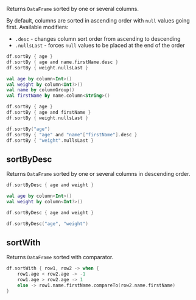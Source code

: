 [//]: # (title: sortBy)

<!---IMPORT org.jetbrains.kotlinx.dataframe.samples.api.Modify-->

Returns `DataFrame` sorted by one or several columns.

By default, columns are sorted in ascending order with `null` values going first. Available modifiers:
* `.desc` - changes column sort order from ascending to descending
* `.nullsLast` - forces `null` values to be placed at the end of the order

<!---FUN sortBy-->
<tabs>
<tab title="Properties">

```kotlin
df.sortBy { age }
df.sortBy { age and name.firstName.desc }
df.sortBy { weight.nullsLast }
```

</tab>
<tab title="Accessors">

```kotlin
val age by column<Int>()
val weight by column<Int?>()
val name by columnGroup()
val firstName by name.column<String>()

df.sortBy { age }
df.sortBy { age and firstName }
df.sortBy { weight.nullsLast }
```

</tab>
<tab title="Strings">

```kotlin
df.sortBy("age")
df.sortBy { "age" and "name"["firstName"].desc }
df.sortBy { "weight".nullsLast }
```

</tab></tabs>
<!---END-->

## sortByDesc

Returns `DataFrame` sorted by one or several columns in descending order.

<!---FUN sortByDesc-->
<tabs>
<tab title="Properties">

```kotlin
df.sortByDesc { age and weight }
```

</tab>
<tab title="Accessors">

```kotlin
val age by column<Int>()
val weight by column<Int?>()

df.sortByDesc { age and weight }
```

</tab>
<tab title="Strings">

```kotlin
df.sortByDesc("age", "weight")
```

</tab></tabs>
<!---END-->

## sortWith

Returns `DataFrame` sorted with comparator.

<!---FUN sortWith-->

```kotlin
df.sortWith { row1, row2 -> when {
    row1.age < row2.age -> -1
    row1.age > row2.age -> 1
    else -> row1.name.firstName.compareTo(row2.name.firstName)
}
```

<!---END-->
